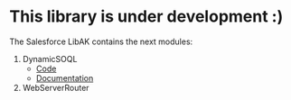 # This library is under development :)

The Salesforce LibAK contains the next modules:

1. DynamicSOQL
    - [Code](DynamicSOQL)
    - [Documentation](DynamicSOQL/DynamicSOQL.md)
2. WebServerRouter